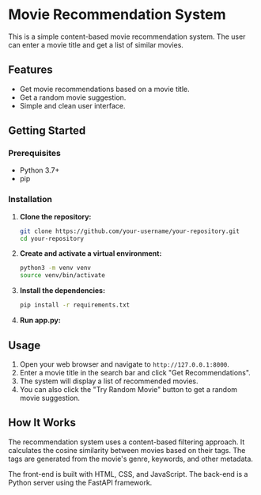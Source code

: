 # Movie Recommendation System

This is a simple content-based movie recommendation system. The user can enter a movie title and get a list of similar movies.

## Features

-   Get movie recommendations based on a movie title.
-   Get a random movie suggestion.
-   Simple and clean user interface.

## Getting Started

### Prerequisites

-   Python 3.7+
-   pip

### Installation

1.  **Clone the repository:**
    ```bash
    git clone https://github.com/your-username/your-repository.git
    cd your-repository
    ```

2.  **Create and activate a virtual environment:**
    ```bash
    python3 -m venv venv
    source venv/bin/activate
    ```

3.  **Install the dependencies:**
    ```bash
    pip install -r requirements.txt
    ```

4.  **Run app.py:**


## Usage

1.  Open your web browser and navigate to `http://127.0.0.1:8000`.
2.  Enter a movie title in the search bar and click "Get Recommendations".
3.  The system will display a list of recommended movies.
4.  You can also click the "Try Random Movie" button to get a random movie suggestion.

## How It Works

The recommendation system uses a content-based filtering approach. It calculates the cosine similarity between movies based on their tags. The tags are generated from the movie's genre, keywords, and other metadata.

The front-end is built with HTML, CSS, and JavaScript. The back-end is a Python server using the FastAPI framework.
